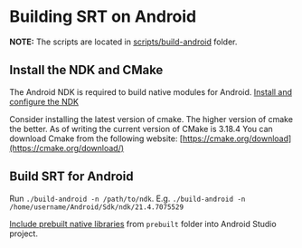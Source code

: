 # Building SRT on Android

**NOTE:** The scripts are located in [scripts/build-android](../../scripts/build-android/) folder.

## Install the NDK and CMake

The Android NDK is required to build native modules for Android.
[Install and configure the NDK](https://developer.android.com/studio/projects/install-ndk)

Consider installing the latest version of cmake. The higher version of cmake the better. As of writing the current version of CMake is 3.18.4
You can download Cmake from the following website:
[https://cmake.org/download](https://cmake.org/download/)

## Build SRT for Android

Run ```./build-android -n /path/to/ndk```. E.g. ```./build-android -n /home/username/Android/Sdk/ndk/21.4.7075529```

[Include prebuilt native libraries](https://developer.android.com/studio/projects/gradle-external-native-builds#jniLibs) from ```prebuilt``` folder into Android Studio project.
